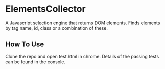 ElementsCollector
=================

A Javascript selection engine that returns DOM elements. Finds elements by tag name, id, class or a combination of these.

How To Use
----------

Clone the repo and open test.html in chrome. Details of the passing tests can be found in the console.
